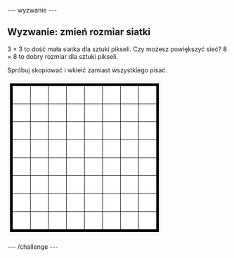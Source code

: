 \--- wyzwanie \---

## Wyzwanie: zmień rozmiar siatki

3 × 3 to dość mała siatka dla sztuki pikseli. Czy możesz powiększyć sieć? 8 × 8 to dobry rozmiar dla sztuki pikseli.

Spróbuj skopiować i wkleić zamiast wszystkiego pisać.

![zrzut ekranu](images/pixel-art-grid-8.png)

\--- /challenge \---